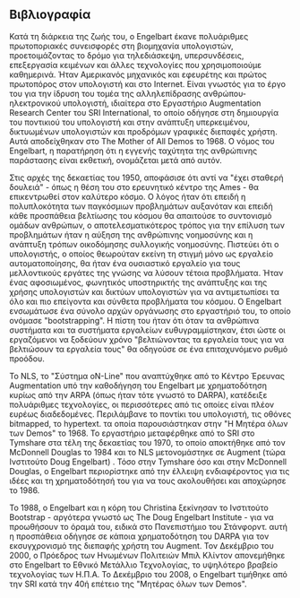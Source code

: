 ## Βιβλιογραφία
Κατά τη διάρκεια της ζωής του, ο Engelbart έκανε πολυάριθμες πρωτοποριακές συνεισφορές στη βιομηχανία υπολογιστών, προετοιμάζοντας το δρόμο για τηλεδιάσκεψη, υπερσυνδέσεις, επεξεργασία κειμένων και άλλες τεχνολογίες που χρησιμοποιούμε καθημερινά. Ήταν Αμερικανός μηχανικός και εφευρέτης και πρώτος πρωτοπόρος στον υπολογιστή και στο Internet. Είναι γνωστός για το έργο του για την ίδρυση του τομέα της αλληλεπίδρασης ανθρώπου-ηλεκτρονικού υπολογιστή, ιδιαίτερα στο Εργαστήριο Augmentation Research Center του SRI International, το οποίο οδήγησε στη δημιουργία του ποντικιού του υπολογιστή και στην ανάπτυξη υπερκειμένου, δικτυωμένων υπολογιστών και προδρόμων γραφικές διεπαφές χρήστη. Αυτά αποδείχθηκαν στο The Mother of All Demos το 1968. Ο νόμος του Engelbart, η παρατήρηση ότι η εγγενής ταχύτητα της ανθρώπινης παράστασης είναι εκθετική, ονομάζεται μετά από αυτόν.

Στις αρχές της δεκαετίας του 1950, αποφάσισε ότι αντί να "έχει σταθερή δουλειά" - όπως η θέση του στο ερευνητικό κέντρο της Ames - θα επικεντρωθεί στον καλύτερο κόσμο. Ο λόγος ήταν ότι επειδή η πολυπλοκότητα των παγκόσμιων προβλημάτων αυξανόταν και επειδή κάθε προσπάθεια βελτίωσης του κόσμου θα απαιτούσε το συντονισμό ομάδων ανθρώπων, ο αποτελεσματικότερος τρόπος για την επίλυση των προβλημάτων ήταν η αύξηση της ανθρώπινης νοημοσύνης και η ανάπτυξη τρόπων οικοδόμησης συλλογικής νοημοσύνης. Πιστεύει ότι ο υπολογιστής, ο οποίος θεωρούταν εκείνη τη στιγμή μόνο ως εργαλείο αυτοματοποίησης, θα ήταν ένα ουσιαστικό εργαλείο για τους μελλοντικούς εργάτες της γνώσης να λύσουν τέτοια προβλήματα. Ήταν ένας αφοσιωμένος, φωνητικός υποστηρικτής της ανάπτυξης και της χρήσης υπολογιστών και δικτύων υπολογιστών για να αντιμετωπίσει τα όλο και πιο επείγοντα και σύνθετα προβλήματα του κόσμου. Ο Engelbart ενσωμάτωσε ένα σύνολο αρχών οργάνωσης στο εργαστήριό του, το οποίο ονόμασε "bootstrapping". Η πίστη του ήταν ότι όταν τα ανθρώπινα συστήματα και τα συστήματα εργαλείων ευθυγραμμίστηκαν, έτσι ώστε οι εργαζόμενοι να ξοδεύουν χρόνο "βελτιώνοντας τα εργαλεία τους για να βελτιώσουν τα εργαλεία τους" θα οδηγούσε σε ένα επιταχυνόμενο ρυθμό προόδου.

Το NLS, το "Σύστημα oN-Line" που αναπτύχθηκε από το Κέντρο Έρευνας Augmentation υπό την καθοδήγηση του Engelbart με χρηματοδότηση κυρίως από την ARPA (όπως ήταν τότε γνωστό το DARPA), κατέδειξε πολυάριθμες τεχνολογίες, οι περισσότερες από τις οποίες είναι πλέον ευρέως διαδεδομένες. Περιλάμβανε το ποντίκι του υπολογιστή, τις οθόνες bitmapped, το hypertext. τα οποία παρουσιάστηκαν στην "Η Μητέρα όλων των Demos" το 1968. Το εργαστήριο μεταφέρθηκε από το SRI στο Tymshare στα τέλη της δεκαετίας του 1970, το οποίο αποκτήθηκε από τον McDonnell Douglas το 1984 και το NLS μετονομάστηκε σε Augment (τώρα Ινστιτούτο Doug Engelbart) . Τόσο στην Tymshare όσο και στην McDonnell Douglas, ο Engelbart περιορίστηκε από την έλλειψη ενδιαφέροντος για τις ιδέες και τη χρηματοδότησή του για να τους ακολουθήσει και αποχώρησε το 1986.

Το 1988, ο Engelbart και η κόρη του Christina ξεκίνησαν το Ινστιτούτο Bootstrap - αργότερα γνωστό ως The Doug Engelbart Institute - για να προωθήσουν το όραμά του, ειδικά στο Πανεπιστήμιο του Στάνφορντ. αυτή η προσπάθεια οδήγησε σε κάποια χρηματοδότηση του DARPA για τον εκσυγχρονισμό της διεπαφής χρήστη του Augment. Τον Δεκέμβριο του 2000, ο Πρόεδρος των Ηνωμένων Πολιτειών Μπιλ Κλίντον απονεμήθηκε στο Engelbart το Εθνικό Μετάλλιο Τεχνολογίας, το υψηλότερο βραβείο τεχνολογίας των Η.Π.Α. Το Δεκέμβριο του 2008, ο Engelbart τιμήθηκε από την SRI κατά την 40ή επέτειο της "Μητέρας όλων των Demos".
